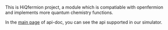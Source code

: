 This is HiQfermion project, a module which is compatiable with openfermion and implements more
quantum chemistry functions.

In the [main page](./docs/build/html/modules.html) of api-doc, you can see the api supported in our simulator.